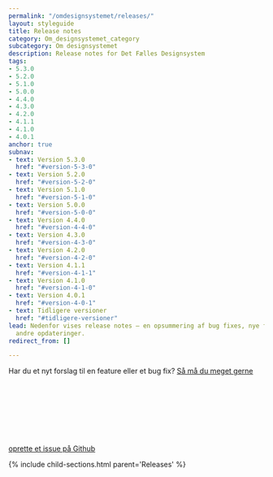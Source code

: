 ```yaml
---
permalink: "/omdesignsystemet/releases/"
layout: styleguide
title: Release notes
category: Om_designsystemet_category
subcategory: Om designsystemet
description: Release notes for Det Fælles Designsystem
tags:
- 5.3.0
- 5.2.0
- 5.1.0
- 5.0.0
- 4.4.0
- 4.3.0
- 4.2.0
- 4.1.1
- 4.1.0
- 4.0.1
anchor: true
subnav:
- text: Version 5.3.0
  href: "#version-5-3-0"
- text: Version 5.2.0
  href: "#version-5-2-0"
- text: Version 5.1.0
  href: "#version-5-1-0"
- text: Version 5.0.0
  href: "#version-5-0-0"
- text: Version 4.4.0
  href: "#version-4-4-0"
- text: Version 4.3.0
  href: "#version-4-3-0"
- text: Version 4.2.0
  href: "#version-4-2-0"
- text: Version 4.1.1
  href: "#version-4-1-1"
- text: Version 4.1.0
  href: "#version-4-1-0"
- text: Version 4.0.1
  href: "#version-4-0-1"
- text: Tidligere versioner
  href: "#tidligere-versioner"
lead: Nedenfor vises release notes — en opsummering af bug fixes, nye features og
  andre opdateringer.
redirect_from: []

---
```

Har du et nyt forslag til en feature eller et bug fix? <a href="https://github.com/detfaellesdesignsystem/dkfds-components/issues" class="icon-link">Så må du meget gerne oprette et issue på Github<svg class="icon-svg" focusable="false" aria-hidden="true" tabindex="-1"><use xlink:href="#open-in-new"></use></svg></a>

{% include child-sections.html parent='Releases' %}